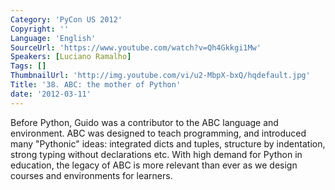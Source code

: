 ```yaml
---
Category: 'PyCon US 2012'
Copyright: ''
Language: 'English'
SourceUrl: 'https://www.youtube.com/watch?v=Qh4Gkkgi1Mw'
Speakers: [Luciano Ramalho]
Tags: []
ThumbnailUrl: 'http://img.youtube.com/vi/u2-MbpX-bxQ/hqdefault.jpg'
Title: '38. ABC: the mother of Python'
date: '2012-03-11'
---
```

Before Python, Guido was a contributor to the ABC language and environment.
ABC was designed to teach programming, and introduced many "Pythonic" ideas:
integrated dicts and tuples, structure by indentation, strong typing without
declarations etc. With high demand for Python in education, the legacy of ABC
is more relevant than ever as we design courses and environments for learners.
